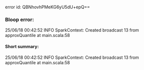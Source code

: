 error id: QBNhovhPMeKG6yU5dU+epQ==
### Bloop error:

25/06/18 00:42:52 INFO SparkContext: Created broadcast 13 from approxQuantile at main.scala:58
#### Short summary: 

25/06/18 00:42:52 INFO SparkContext: Created broadcast 13 from approxQuantile at main.scala:58